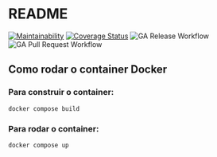 # README 
[![Maintainability](https://api.codeclimate.com/v1/badges/ce8783c839063c27b944/maintainability)](https://codeclimate.com/github/Fermented-Software/Kimchi/maintainability)
[![Coverage Status](https://coveralls.io/repos/github/egydiopacheco/Kimchi/badge.svg?branch=main)](https://coveralls.io/github/egydiopacheco/Kimchi?branch=main)
![GA Release Workflow](https://github.com/egydiopacheco/Kimchi/actions/workflows/ci-release.yaml/badge.svg)
![GA Pull Request Workflow](https://github.com/egydiopacheco/Kimchi/actions/workflows/pr-test.yaml/badge.svg)
## Como rodar o container Docker

### Para construir o container:
`docker compose build`

### Para rodar o container:
`docker compose up`
